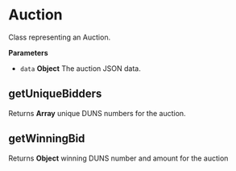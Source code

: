 # Auction

Class representing an Auction.

**Parameters**

-   `data` **Object** The auction JSON data.

## getUniqueBidders

Returns **Array** unique DUNS numbers for the auction.

## getWinningBid

Returns **Object** winning DUNS number and amount for the auction
